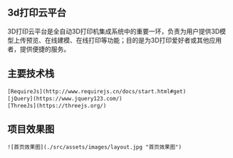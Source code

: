 ## 3d打印云平台
   3D打印云平台是全自动3D打印机集成系统中的重要一环，负责为用户提供3D模型上传预览、在线建模、在线打印等功能；目的是为3D打印爱好者或其他应用者，提供便捷的服务。

## 主要技术栈
    [RequireJs](http://www.requirejs.cn/docs/start.html#get)
    [jQuery](https://www.jquery123.com/)
    [ThreeJs](https://threejs.org/)
   
## 项目效果图
    ![首页效果图](./src/assets/images/layout.jpg "首页效果图")
    
